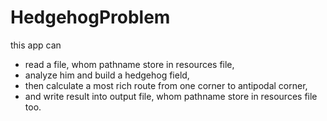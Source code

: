 # HedgehogProblem
this app can
- read a file, whom pathname store in resources file,
- analyze him and build a hedgehog field,
- then calculate a most rich route from one corner to antipodal corner,
- and write result into output file, whom pathname store in resources file too.